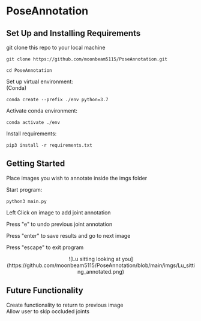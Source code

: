 # PoseAnnotation

## Set Up and Installing Requirements
git clone this repo to your local machine

```
git clone https://github.com/moonbeam5115/PoseAnnotation.git
```

```
cd PoseAnnotation
```

Set up virtual environment:  
(Conda)  
```
conda create --prefix ./env python=3.7
```

Activate conda environment:  
```
conda activate ./env
```

Install requirements: 
```
pip3 install -r requirements.txt
```

## Getting Started
Place images you wish to annotate inside the imgs folder

Start program:  
```
python3 main.py
```

Left Click on image to add joint annotation

Press "e" to undo previous joint annotation

Press "enter" to save results and go to next image

Press "escape" to exit program

<p align="center">
![Lu sitting looking at you](https://github.com/moonbeam5115/PoseAnnotation/blob/main/imgs/Lu_sitting_annotated.png)
</p>

## Future Functionality

Create functionality to return to previous image  
Allow user to skip occluded joints
